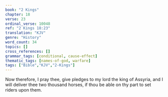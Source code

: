 ```yaml
---
book: "2 Kings"
chapter: 18
verse: 23
ordinal_verse: 10048
ref: "2 Kings 18:23"
translation: "KJV"
genre: "History"
word_count: 34
topics: []
cross_references: []
grammar_tags: [conditional, cause-effect]
thematic_tags: [names-of-god, warfare]
tags: ["Bible","KJV","2-Kings"]
---
```

Now therefore, I pray thee, give pledges to my lord the king of Assyria, and I will deliver thee two thousand horses, if thou be able on thy part to set riders upon them.
